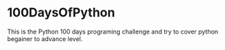 # 100DaysOfPython
This is the Python 100 days programing challenge and try to cover python begainer to advance level.
